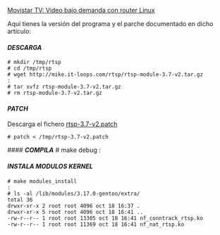 

[Movistar TV: Video bajo demanda con router Linux](http://www.luispa.com/?p=378)


Aquí tienes la versión del programa y el parche documentado en dicho artículo: 


#### ___DESCARGA___
    
    # mkdir /tmp/rtsp
    # cd /tmp/rtsp
    # wget http://mike.it-loops.com/rtsp/rtsp-module-3.7-v2.tar.gz
    : 
    # tar xvfz rtsp-module-3.7-v2.tar.gz
    # rm rtsp-module-3.7-v2.tar.gz

#### ___PATCH___ 

Descarga el fichero [rtsp-3.7-v2.patch](https://raw.githubusercontent.com/LuisPalacios/rtsp-module/master/rtsp-3.7-v2.patch)

    # patch < /tmp/rtsp-3.7-v2.patch

#### ___COMPILA___
    # make debug
    :

#### ___INSTALA MODULOS KERNEL___
    # make modules_install
    :
    # ls -al /lib/modules/3.17.0-gentoo/extra/
    total 36
    drwxr-xr-x 2 root root 4096 oct 18 16:37 .
    drwxr-xr-x 5 root root 4096 oct 18 16:41 ..
    -rw-r--r-- 1 root root 13305 oct 18 16:41 nf_conntrack_rtsp.ko
    -rw-r--r-- 1 root root 11369 oct 18 16:41 nf_nat_rtsp.ko
 
 
 
 